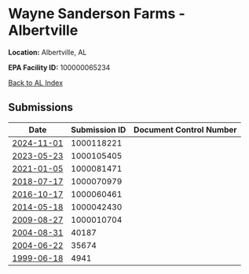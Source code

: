 # Wayne Sanderson Farms - Albertville

**Location:** Albertville, AL

**EPA Facility ID:** 100000065234

[Back to AL Index](../../index.md)

## Submissions

| Date | Submission ID | Document Control Number |
|------|--------------|-------------------------|
| [2024-11-01](submissions/1000118221.md) | 1000118221 |  |
| [2023-05-23](submissions/1000105405.md) | 1000105405 |  |
| [2021-01-05](submissions/1000081471.md) | 1000081471 |  |
| [2018-07-17](submissions/1000070979.md) | 1000070979 |  |
| [2016-10-17](submissions/1000060461.md) | 1000060461 |  |
| [2014-05-18](submissions/1000042430.md) | 1000042430 |  |
| [2009-08-27](submissions/1000010704.md) | 1000010704 |  |
| [2004-08-31](submissions/40187.md) | 40187 |  |
| [2004-06-22](submissions/35674.md) | 35674 |  |
| [1999-06-18](submissions/4941.md) | 4941 |  |
